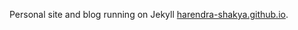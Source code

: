 Personal site and blog running on Jekyll <a href="https://harendra-shakya.github.io/" target="_blank" rel="noopener">harendra-shakya.github.io</a>.

